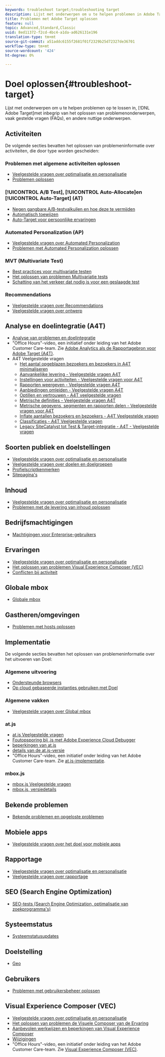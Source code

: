 ```yaml
---
keywords: troubleshoot target;troubleshooting target
description: Lijst met onderwerpen om u te helpen problemen in Adobe Target op te lossen, waaronder onderwerpen voor het oplossen van problemen, veelgestelde vragen (FAQs) en andere nuttige onderwerpen.
title: Problemen met Adobe Target oplossen
feature: null
topic: Advanced,Standard,Classic
uuid: 8ed11372-f2cd-4bc4-a1da-ad626131e196
translation-type: tm+mt
source-git-commit: a51addc6155f2681f01f2329b25d72327de36701
workflow-type: tm+mt
source-wordcount: '424'
ht-degree: 0%

---
```



# Doel oplossen{#troubleshoot-target}

Lijst met onderwerpen om u te helpen problemen op te lossen in, [!DNL Adobe Target]met inbegrip van het oplossen van problemenonderwerpen, vaak gestelde vragen (FAQs), en andere nuttige onderwerpen.

## Activiteiten

De volgende secties bevatten het oplossen van problemeninformatie over activiteiten, die door type worden gescheiden:

### Problemen met algemene activiteiten oplossen

* [Veelgestelde vragen over optimalisatie en personalisatie](/help/c-intro/cmp-target-standard-cheatsheet.md)
* [Problemen oplossen](/help/c-activities/c-troubleshooting-activities/troubleshooting-activities.md)

### [!UICONTROL A/B Test], [!UICONTROL Auto-Allocate]en [!UICONTROL Auto-Target] (AT)

* [Negen gangbare A/B-testvalkuilen en hoe deze te vermijden](/help/c-activities/t-test-ab/common-ab-testing-pitfalls.md)
* [Automatisch toewijzen](/help/c-activities/automated-traffic-allocation/automated-traffic-allocation.md)
* [Auto-Target voor persoonlijke ervaringen](/help/c-activities/auto-target-to-optimize.md)

### Automated Personalization (AP)

* [Veelgestelde vragen over Automated Personalization](/help/c-activities/t-automated-personalization/automated-personalization-faq.md)
* [Problemen met Automated Personalization oplossen](/help/c-activities/t-automated-personalization/ap-trouble.md)

### MVT (Multivariate Test)

* [Best practices voor multivariatie testen](/help/c-activities/c-multivariate-testing/best-practices.md)
* [Het oplossen van problemen Multivariatie tests](/help/c-activities/c-multivariate-testing/best-practices.md)
* [Schatting van het verkeer dat nodig is voor een geslaagde test](/help/c-activities/c-multivariate-testing/t-create-multivariate-test/traffic-estimator.md)

### Recommendations

* [Veelgestelde vragen over Recommendations](/help/c-recommendations/c-recommendations-faq/recommendations-faq.md)
* [Veelgestelde vragen over ontwerp](/help/c-recommendations/c-design-overview/template-faq.md)

## Analyse en doelintegratie (A4T)

* [Analyse van problemen en doelintegratie](/help/c-integrating-target-with-mac/a4t/c-a4t-troubleshooting/a4t-troubleshooting.md)
* &quot;Office Hours&quot;-video, een initiatief onder leiding van het Adobe Customer Care-team. Zie [Adobe Analytics als de Rapportagebron voor Adobe Target (A4T)](/help/c-integrating-target-with-mac/a4t/a4t.md).
* A4T Veelgestelde vragen
   * [Het aantal opgeblazen bezoekers en bezoekers in A4T minimaliseren](/help/c-integrating-target-with-mac/a4t/c-a4t-troubleshooting/minimizing-inflated-visit-and-visitor-counts-a4t.md)
   * [Aanvankelijke levering - Veelgestelde vragen A4T](/help/c-integrating-target-with-mac/a4t/r-a4t-faq/a4t-faq-initial-provisioning.md)
   * [Instellingen voor activiteiten - Veelgestelde vragen voor A4T](/help/c-integrating-target-with-mac/a4t/r-a4t-faq/a4t-faq-activity-setup.md)
   * [Rapporten weergeven - Veelgestelde vragen A4T](/help/c-integrating-target-with-mac/a4t/r-a4t-faq/a4t-faq-viewing-reports.md)
   * [Aanbiedingen omleiden - Veelgestelde vragen A4T](/help/c-integrating-target-with-mac/a4t/r-a4t-faq/a4t-faq-redirect-offers.md)
   * [Optillen en vertrouwen - A4T veelgestelde vragen](/help/c-integrating-target-with-mac/a4t/r-a4t-faq/a4t-faq-lift-and-confidence.md)
   * [Metrische definities - Veelgestelde vragen A4T](/help/c-integrating-target-with-mac/a4t/r-a4t-faq/a4t-faq-metric-definition.md)
   * [Metrische gegevens, segmenten en rapporten delen - Veelgestelde vragen voor A4T](/help/c-target/c-troubleshooting-targets-and-audiences/a4t-faq-sharing-metrics-audiences-reports.md)
   * [Inflate aantallen bezoekers en bezoekers - A4T Veelgestelde vragen](/help/c-integrating-target-with-mac/a4t/r-a4t-faq/a4t-faq-inflated-visit-and-visitor-counts.md)
   * [Classificaties - A4T Veelgestelde vragen](/help/c-integrating-target-with-mac/a4t/r-a4t-faq/a4t-faq-classifications.md)
   * [Legacy SiteCatalyst tot Test &amp; Target-integratie - A4T - Veelgestelde vragen](/help/c-integrating-target-with-mac/a4t/r-a4t-faq/a4t-faq-old-integration.md)

## Soorten publiek en doelstellingen

* [Veelgestelde vragen over optimalisatie en personalisatie](/help/c-intro/cmp-target-standard-cheatsheet.md)
* [Veelgestelde vragen over doelen en doelgroepen](/help/c-target/c-troubleshooting-targets-and-audiences/troubleshooting-targets-and-audiences.md)
* [Profielscriptkenmerken](/help/c-target/c-visitor-profile/profile-parameters.md)
* [Sitepagina&#39;s](/help/c-target/c-audiences/c-target-rules/site-pages.md)

## Inhoud

* [Veelgestelde vragen over optimalisatie en personalisatie](/help/c-intro/cmp-target-standard-cheatsheet.md)
* [Problemen met de levering van inhoud oplossen](/help/c-activities/c-troubleshooting-activities/content-trouble.md)

## Bedrijfsmachtigingen

* [Machtigingen voor Enterprise-gebruikers](/help/administrating-target/c-user-management/property-channel/property-channel.md)

## Ervaringen

* [Veelgestelde vragen over optimalisatie en personalisatie](/help/c-intro/cmp-target-standard-cheatsheet.md)
* [Het oplossen van problemen Visual Experience Composer (VEC)](/help/c-experiences/c-visual-experience-composer/r-troubleshoot-composer/troubleshoot-composer.md)
* [Conflicten bij activiteit](/help/c-experiences/c-visual-experience-composer/activity-collisions.md)

## Globale mbox

* [Globale mbox](/help/c-implementing-target/c-implementing-target-for-client-side-web/c-target-atjs-faq/global-mbox-frequently-asked-questions.md)

## Gastheren/omgevingen

* [Problemen met hosts oplossen](/help/administrating-target/hosts.md)

## Implementatie

De volgende secties bevatten het oplossen van problemeninformatie over het uitvoeren van Doel:

### Algemene uitvoering

* [Ondersteunde browsers](/help/c-implementing-target/c-considerations-before-you-implement-target/supported-browsers.md)
* [Op cloud gebaseerde instanties gebruiken met Doel](/help/c-implementing-target/c-implementing-target-for-client-side-web/c-target-debugging-atjs/targeting-using-cloud-based-instances.md)

### Algemene vakken

* [Veelgestelde vragen over Global mbox](/help/c-implementing-target/c-implementing-target-for-client-side-web/c-target-atjs-faq/global-mbox-frequently-asked-questions.md)

### at.js

* [at.js Veelgestelde vragen](/help/c-implementing-target/c-implementing-target-for-client-side-web/c-target-atjs-faq/target-atjs-faq.md)
* [Foutopsporing bij .js met Adobe Experience Cloud Debugger](/help/c-implementing-target/c-implementing-target-for-client-side-web/c-target-debugging-atjs/target-debugging-atjs.md)
* [beperkingen van at.js](/help/c-implementing-target/c-implementing-target-for-client-side-web/t-mbox-download/c-target-atjs-implementation/target-atjs-limitations.md)
* [details van de at.js-versie](/help/c-implementing-target/c-implementing-target-for-client-side-web/target-atjs-versions.md)
* &quot;Office Hours&quot;-video, een initiatief onder leiding van het Adobe Customer Care-team. Zie [at.js-implementatie](/help/c-implementing-target/c-implementing-target-for-client-side-web/t-mbox-download/c-target-atjs-implementation/target-atjs-implementation.md).

### mbox.js

* [mbox.js Veelgestelde vragen](/help/c-implementing-target/c-implementing-target-for-client-side-web/t-mbox-download/mboxjs-frequently-asked-questions.md)
* [mbox.js, versiedetails](/help/c-implementing-target/c-implementing-target-for-client-side-web/t-mbox-download/mboxjs-change-log.md)

## Bekende problemen

* [Bekende problemen en opgeloste problemen](/help/r-release-notes/known-issues-resolved-issues.md)

## Mobiele apps

* [Veelgestelde vragen over het doel voor mobiele apps](/help/c-target-mobile-app/target-for-mobile-apps-faq.md)

## Rapportage

* [Veelgestelde vragen over optimalisatie en personalisatie](/help/c-intro/cmp-target-standard-cheatsheet.md)
* [Veelgestelde vragen over rapportage](/help/c-reports/reporting-frequently-asked-questions.md)

## SEO (Search Engine Optimization)

* [SEO-tests (Search Engine Optimization, optimalisatie van zoekprogramma&#39;s)](/help/c-implementing-target/c-implementing-target-for-client-side-web/c-how-atjs-works/how-atjs-works.md)

## Systeemstatus

* [Systeemstatusupdates](/help/r-release-notes/system-status-updates.md)

## Doelstelling

* [Geo](/help/c-target/c-audiences/c-target-rules/geo.md)

## Gebruikers

* [Problemen met gebruikersbeheer oplossen](/help/administrating-target/c-user-management/c-user-management/troubleshooting-user-management.md)

## Visual Experience Composer (VEC)

* [Veelgestelde vragen over optimalisatie en personalisatie](/help/c-intro/cmp-target-standard-cheatsheet.md)
* [Het oplossen van problemen de Visuele Composer van de Ervaring](/help/c-experiences/c-visual-experience-composer/r-troubleshoot-composer/troubleshoot-composer.md)
* [Aanbevolen werkwijzen en beperkingen van Visual Experience Composer](/help/c-experiences/c-visual-experience-composer/experience-composer-best-practices.md)
* [Wijzigingen](/help/c-experiences/c-visual-experience-composer/c-vec-code-editor/vec-code-editor.md)
* &quot;Office Hours&quot;-video, een initiatief onder leiding van het Adobe Customer Care-team. Zie [Visual Experience Composer (VEC)](/help/c-experiences/c-visual-experience-composer/visual-experience-composer.md).